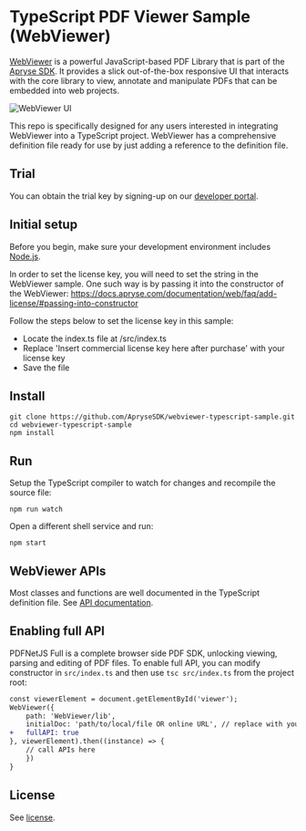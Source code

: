 # TypeScript PDF Viewer Sample (WebViewer)

[WebViewer](https://docs.apryse.com/documentation/web/) is a powerful JavaScript-based PDF Library that is part of the [Apryse SDK](https://apryse.com/). It provides a slick out-of-the-box responsive UI that interacts with the core library to view, annotate and manipulate PDFs that can be embedded into web projects.

![WebViewer UI](https://www.pdftron.com/downloads/pl/webviewer-ui.png)

This repo is specifically designed for any users interested in integrating WebViewer into a TypeScript project. WebViewer has a comprehensive definition file ready for use by just adding a reference to the definition file.


## Trial

You can obtain the trial key by signing-up on our [developer portal](https://dev.apryse.com/).


## Initial setup

Before you begin, make sure your development environment includes [Node.js](https://nodejs.org/en/).

In order to set the license key, you will need to set the string in the WebViewer sample. One such way is by passing it into the constructor of the WebViewer: https://docs.apryse.com/documentation/web/faq/add-license/#passing-into-constructor

Follow the steps below to set the license key in this sample:

- Locate the index.ts file at /src/index.ts
- Replace 'Insert commercial license key here after purchase' with your license key
- Save the file


## Install

```shell
git clone https://github.com/ApryseSDK/webviewer-typescript-sample.git
cd webviewer-typescript-sample
npm install
```

## Run

Setup the TypeScript compiler to watch for changes and recompile the source file:

```shell
npm run watch
```

Open a different shell service and run:

```shell
npm start
```

## WebViewer APIs

Most classes and functions are well documented in the TypeScript definition file. See [API documentation](https://docs.apryse.com/api/web/WebViewerInstance.html).

## Enabling full API

PDFNetJS Full is a complete browser side PDF SDK, unlocking viewing, parsing and editing of PDF files. To enable full API, you can modify constructor in `src/index.ts` and then use `tsc src/index.ts` from the project root:

```diff
const viewerElement = document.getElementById('viewer');
WebViewer({
    path: 'WebViewer/lib',
    initialDoc: 'path/to/local/file OR online URL', // replace with your own PDF file
+   fullAPI: true
}, viewerElement).then((instance) => {
    // call APIs here
    })
}
```

## License

See [license](./LICENSE).
